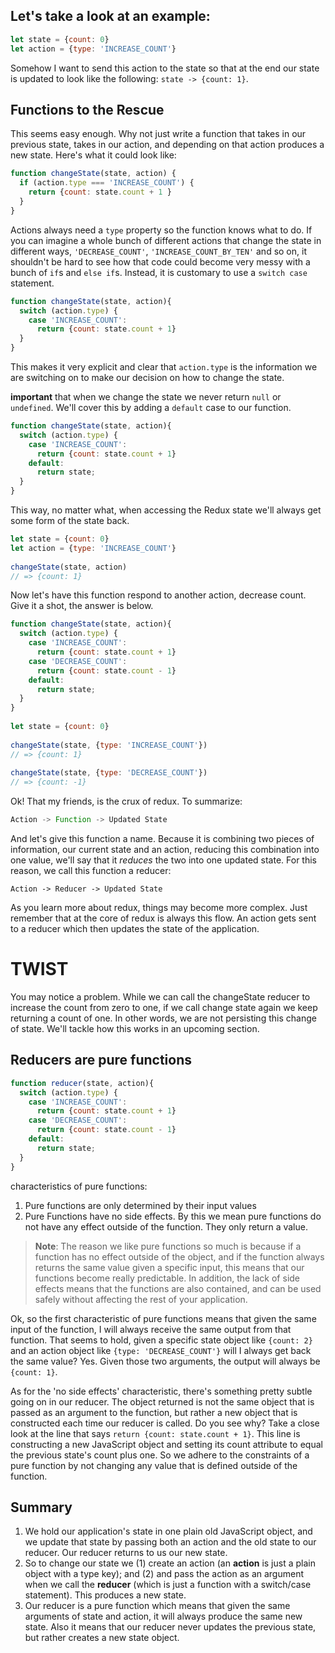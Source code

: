 ## Let's take a look at an example:

```jsx
let state = {count: 0}
let action = {type: 'INCREASE_COUNT'}
```

Somehow I want to send this action to the state so that at the end our state is updated to look like the following: `state -> {count: 1}`.

## Functions to the Rescue

This seems easy enough. Why not just write a function that takes in our previous state, takes in our action, and depending on that action produces a new state. Here's what it could look like:

```jsx
function changeState(state, action) {
  if (action.type === 'INCREASE_COUNT') {
    return {count: state.count + 1 }
  }
}
```

Actions always need a `type` property so the function knows what to do. If you can imagine a whole bunch of different actions that change the state in different ways, `'DECREASE_COUNT'`, `'INCREASE_COUNT_BY_TEN'` and so on, it shouldn't be hard to see how that code could become very messy with a bunch of `if`s and `else if`s. Instead, it is customary to use a `switch case` statement.

```jsx
function changeState(state, action){
  switch (action.type) {
    case 'INCREASE_COUNT':
      return {count: state.count + 1}
  }
}
```

This makes it very explicit and clear that `action.type` is the information we are switching on to make our decision on how to change the state.

**important** that when we change the state we never return `null` or `undefined`. We'll cover this by adding a `default` case to our function.

```jsx
function changeState(state, action){
  switch (action.type) {
    case 'INCREASE_COUNT':
      return {count: state.count + 1}
    default:
      return state;
  }
}
```

This way, no matter what, when accessing the Redux state we'll always get some form of the state back.

```jsx
let state = {count: 0}
let action = {type: 'INCREASE_COUNT'}
 
changeState(state, action)
// => {count: 1}
```

Now let's have this function respond to another action, decrease count. Give it a shot, the answer is below.

```jsx
function changeState(state, action){      
  switch (action.type) {
    case 'INCREASE_COUNT':
      return {count: state.count + 1}
    case 'DECREASE_COUNT':
      return {count: state.count - 1}
    default:
      return state;
  }
}
 
let state = {count: 0}
 
changeState(state, {type: 'INCREASE_COUNT'})
// => {count: 1}
 
changeState(state, {type: 'DECREASE_COUNT'})
// => {count: -1}
```

Ok! That my friends, is the crux of redux. To summarize:

```jsx
Action -> Function -> Updated State
```

And let's give this function a name. Because it is combining two pieces of information, our current state and an action, reducing this combination into one value, we'll say that it *reduces* the two into one updated state. For this reason, we call this function a reducer:

```
Action -> Reducer -> Updated State
```

As you learn more about redux, things may become more complex. Just remember that at the core of redux is always this flow. An action gets sent to a reducer which then updates the state of the application.

# TWIST

You may notice a problem. While we can call the changeState reducer to increase the count from zero to one, if we call change state again we keep returning a count of one. In other words, we are not persisting this change of state. We'll tackle how this works in an upcoming section.

## Reducers are pure functions

```jsx
function reducer(state, action){      
  switch (action.type) {
    case 'INCREASE_COUNT':
      return {count: state.count + 1}
    case 'DECREASE_COUNT':
      return {count: state.count - 1}
    default:
      return state;
  }
}
```

characteristics of pure functions:

1. Pure functions are only determined by their input values
2. Pure Functions have no side effects. By this we mean pure functions do not have any effect outside of the function. They only return a value.

> **Note**: The reason we like pure functions so much is because if a function has no effect outside of the object, and if the function always returns the same value given a specific input, this means that our functions become really predictable. In addition, the lack of side effects means that the functions are also contained, and can be used safely without affecting the rest of your application.

Ok, so the first characteristic of pure functions means that given the same input of the function, I will always receive the same output from that function. That seems to hold, given a specific state object like `{count: 2}` and an action object like `{type: 'DECREASE_COUNT'}` will I always get back the same value? Yes. Given those two arguments, the output will always be `{count: 1}`.

As for the 'no side effects' characteristic, there's something pretty subtle going on in our reducer. The object returned is not the same object that is passed as an argument to the function, but rather a new object that is constructed each time our reducer is called. Do you see why? Take a close look at the line that says `return {count: state.count + 1}`. This line is constructing a new JavaScript object and setting its count attribute to equal the previous state's count plus one. So we adhere to the constraints of a pure function by not changing any value that is defined outside of the function.

## Summary

1. We hold our application's state in one plain old JavaScript object, and we update that state by passing both an action and the old state to our reducer. Our reducer returns to us our new state.
2. So to change our state we (1) create an action (an **action** is just a plain object with a type key); and (2) and pass the action as an argument when we call the **reducer** (which is just a function with a switch/case statement). This produces a new state.
3. Our reducer is a pure function which means that given the same arguments of state and action, it will always produce the same new state. Also it means that our reducer never updates the previous state, but rather creates a new state object.